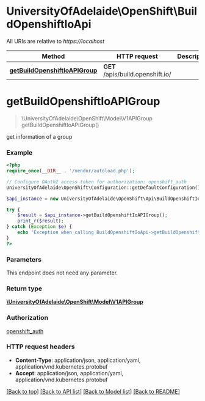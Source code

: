 # UniversityOfAdelaide\OpenShift\BuildOpenshiftIoApi

All URIs are relative to *https://localhost*

Method | HTTP request | Description
------------- | ------------- | -------------
[**getBuildOpenshiftIoAPIGroup**](BuildOpenshiftIoApi.md#getBuildOpenshiftIoAPIGroup) | **GET** /apis/build.openshift.io/ | 


# **getBuildOpenshiftIoAPIGroup**
> \UniversityOfAdelaide\OpenShift\Model\V1APIGroup getBuildOpenshiftIoAPIGroup()



get information of a group

### Example
```php
<?php
require_once(__DIR__ . '/vendor/autoload.php');

// Configure OAuth2 access token for authorization: openshift_auth
UniversityOfAdelaide\OpenShift\Configuration::getDefaultConfiguration()->setAccessToken('YOUR_ACCESS_TOKEN');

$api_instance = new UniversityOfAdelaide\OpenShift\Api\BuildOpenshiftIoApi(new \Http\Adapter\Guzzle6\Client());

try {
    $result = $api_instance->getBuildOpenshiftIoAPIGroup();
    print_r($result);
} catch (Exception $e) {
    echo 'Exception when calling BuildOpenshiftIoApi->getBuildOpenshiftIoAPIGroup: ', $e->getMessage(), PHP_EOL;
}
?>
```

### Parameters
This endpoint does not need any parameter.

### Return type

[**\UniversityOfAdelaide\OpenShift\Model\V1APIGroup**](../Model/V1APIGroup.md)

### Authorization

[openshift_auth](../../README.md#openshift_auth)

### HTTP request headers

 - **Content-Type**: application/json, application/yaml, application/vnd.kubernetes.protobuf
 - **Accept**: application/json, application/yaml, application/vnd.kubernetes.protobuf

[[Back to top]](#) [[Back to API list]](../../README.md#documentation-for-api-endpoints) [[Back to Model list]](../../README.md#documentation-for-models) [[Back to README]](../../README.md)

